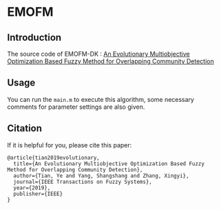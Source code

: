 # EMOFM

## Introduction
The source code of EMOFM-DK : [An Evolutionary Multiobjective Optimization Based Fuzzy Method for Overlapping Community Detection](https://ieeexplore.ieee.org/abstract/document/8855008)
## Usage
You can run the `main.m` to execute this algorithm, some necessary comments for parameter settings are also given.


## Citation
If it is helpful for you, please cite this paper:
```
@article{tian2019evolutionary,
  title={An Evolutionary Multiobjective Optimization Based Fuzzy Method for Overlapping Community Detection},
  author={Tian, Ye and Yang, Shangshang and Zhang, Xingyi},
  journal={IEEE Transactions on Fuzzy Systems},
  year={2019},
  publisher={IEEE}
}
```
